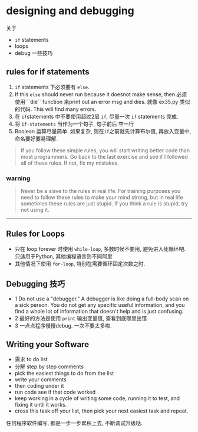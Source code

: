 # designing and debugging

关于 

- ```if``` statements 
- loops
- debug 一些技巧

## rules for if statements

1. ```if``` statements 下必须要有 ```else```.
2. If this ```else``` should never run because it doesnot make sense, then 必须使用```die`` function 来print out an error msg and dies. 就像 ex35.py 类似的代码. This will find many errors.
3. 在 ```if```statements 中不要使用超过2层 ```if```, 尽量一次 ```if``` statements 完成.
4. 将 ```if-statements``` 当作为一个句子, 句子前后 空一行
5. Boolean 运算尽量简单. 如果复杂, 则在```if```之前就先计算布尔值, 再放入变量中, 命名要好要易理解.

> If you follow these simple rules, you will start writing better code than most programmers. Go back to the last exercise and see if I followed all of these rules. If not, fix my mistakes.

### warning 

> Never be a slave to the rules in real life. For training purposes you need to follow these rules to make your mind strong, but in real life sometimes these rules are just stupid. If you think a rule is stupid, try not using it.

---

## Rules for Loops

- 只在 loop forever 时使用 ```while-loop```, 多数时候不要用, 避免进入死循环吧. 只适用于Python, 其他编程语言则不同阿里
- 其他情况下使用 ```for-loop```, 特别在需要循环固定次数之时.

## Debugging 技巧

- 1 Do not use a "debugger." A debugger is like doing a full-body scan on a sick person. You do not get any specific useful information, and you find a whole lot of information that doesn't help and is just confusing.
- 2 最好的方法是使用 ```print``` 输出变量值, 查看到底哪里出错
- 3 一点点程序慢慢debug. 一次不要太多啦.

## Writing your Software

- 需求 to do list
- 分解 step by step comments
- pick the easiest things to do from the list
- write your comments 
- then coding under it
- run code see if that code worked
- keep working in a cycle of writing some code, running it to test, and fixing it until it works.
- cross this task off your list, then pick your next easiest task and repeat.

任何程序软件编写, 都是一步一步累积上去, 不断调试升级哒.
